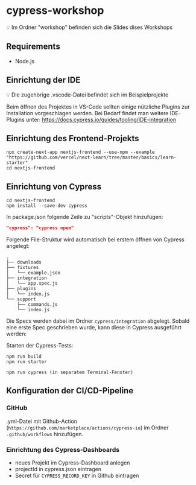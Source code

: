 # cypress-workshop

:bulb: Im Ordner "workshop" befinden sich die Slides dises Workshops

## Requirements

- Node.js

## Einrichtung der IDE

:bulb: Die zugehörige .vscode-Datei befindet sich im Beispielprojekte

Beim öffnen des Projektes in VS-Code sollten einige nützliche Plugins zur Installation vorgeschlagen werden.
Bei Bedarf findet man weitere IDE-Plugins unter: https://docs.cypress.io/guides/tooling/IDE-integration

## Einrichtung des Frontend-Projekts

```console
npx create-next-app nextjs-frontend --use-npm --example "https://github.com/vercel/next-learn/tree/master/basics/learn-starter"
cd nextjs-frontend
```

## Einrichtung von Cypress

```console
cd nextjs-frontend
npm install --save-dev cypress
```

In package.json folgende Zeile zu "scripts"-Objekt hinzufügen:
```json
"cypress": "cypress open"
```

Folgende File-Struktur wird automatisch bei erstem öffnen von Cypress angelegt:
```
.
├── downloads
├── fixtures
│   └── example.json
├── integration
│   └── app.spec.js
├── plugins
│   └── index.js
└── support
    ├── commands.js
    └── index.js
```

Die Specs werden dabei im  Ordner `cypress/integration` abgelegt.
Sobald eine erste Spec geschrieben wurde, kann diese in Cypress ausgeführt werden:

Starten der Cypress-Tests:
```console
npm run build
npm run starter

npm run cypress (in separatem Terminal-Fenster)
```

## Konfiguration der CI/CD-Pipeline

### GitHub
.yml-Datei mit Github-Action (`https://github.com/marketplace/actions/cypress-io`) im Ordner `.github/workflows` hinzufügen.

### Einrichtung des Cypress-Dashboards
- neues Projekt im Cypress-Dashboard anlegen
- projectId in cypress.json eintragen
- Secret für `CYPRESS_RECORD_KEY` in Github eintragen
